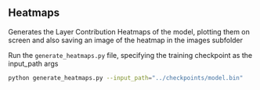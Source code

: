 ## Heatmaps 

Generates the Layer Contribution Heatmaps of the model, plotting them on screen and also saving an image of the heatmap in the images subfolder

Run the `generate_heatmaps.py` file, specifying the training checkpoint as the input_path args
```bash
python generate_heatmaps.py --input_path="../checkpoints/model.bin"
```

